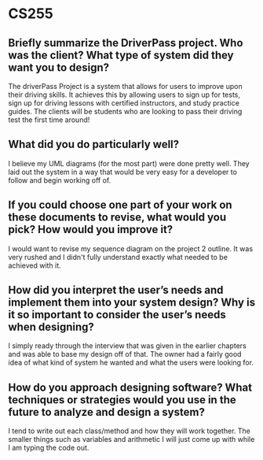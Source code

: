 # CS255

## Briefly summarize the DriverPass project. Who was the client? What type of system did they want you to design?

The driverPass Project is a system that allows for users to improve upon their driving skills. It achieves this by allowing users to sign up for tests, sign up for driving lessons with certified instructors, and study practice guides. The clients will be students who are looking to pass their driving test the first time around!

## What did you do particularly well?

I believe my UML diagrams (for the most part) were done pretty well. They laid out the system in a way that would be very easy for a developer to follow and begin working off of. 


## If you could choose one part of your work on these documents to revise, what would you pick? How would you improve it?

I would want to revise my sequence diagram on the project 2 outline. It was very rushed and I didn't fully understand exactly what needed to be achieved with it.


## How did you interpret the user’s needs and implement them into your system design? Why is it so important to consider the user’s needs when designing?


I simply ready through the interview that was given in the earlier chapters and was able to base my design off of that. The owner had a fairly good idea of what kind of system he wanted and what the users were looking for.


## How do you approach designing software? What techniques or strategies would you use in the future to analyze and design a system?

I tend to write out each class/method and how they will work together. The smaller things such as variables and arithmetic I will just come up with while I am typing the code out. 

